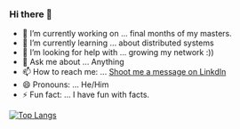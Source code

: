 ### Hi there 👋

- 🔭 I’m currently working on ... final months of my masters.
- 🌱 I’m currently learning ... about distributed systems
- 🤔 I’m looking for help with ... growing my network :))
- 💬 Ask me about ... Anything
- 📫 How to reach me: ... [Shoot me a message on LinkdIn](https://www.linkedin.com/in/hassanajaj/)
- 😄 Pronouns: ... He/Him
- ⚡ Fun fact: ... I have fun with facts.

[![Top Langs](https://github-readme-stats.vercel.app/api/top-langs/?username=CatLuvrHass&layout=compact)](https://github.com/CatLuvrHass/github-readme-stats)

